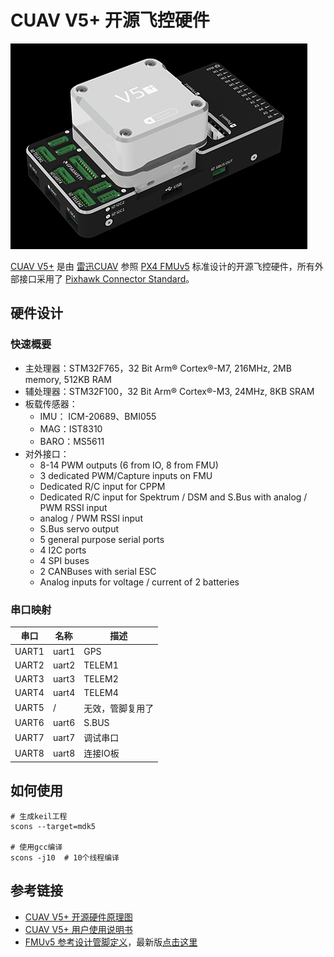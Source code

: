 # CUAV V5+ 开源飞控硬件

![](docs/cuav_v5_plus.png)

[CUAV V5+](https://docs.px4.io/main/en/flight_controller/cuav_v5_plus.html) 是由 [雷迅CUAV](https://www.cuav.net/) 参照 [PX4 FMUv5](./docs/FMUv5_stm32_pinout.xlsx) 标准设计的开源飞控硬件，所有外部接口采用了 [Pixhawk Connector Standard](https://pixhawk.org/pixhawk-connector-standard/)。

## 硬件设计

### 快速概要

- 主处理器：STM32F765，32 Bit Arm® Cortex®-M7, 216MHz, 2MB memory, 512KB RAM
- 辅处理器：STM32F100，32 Bit Arm® Cortex®-M3, 24MHz, 8KB SRAM
- 板载传感器：
  - IMU： ICM-20689、BMI055
  - MAG：IST8310
  - BARO：MS5611
- 对外接口：
  - 8-14 PWM outputs (6 from IO, 8 from FMU)
  - 3 dedicated PWM/Capture inputs on FMU
  - Dedicated R/C input for CPPM
  - Dedicated R/C input for Spektrum / DSM and S.Bus with analog / PWM RSSI input
  - analog / PWM RSSI input
  - S.Bus servo output
  - 5 general purpose serial ports
  - 4 I2C ports
  - 4 SPI buses
  - 2 CANBuses with serial ESC
  - Analog inputs for voltage / current of 2 batteries

### 串口映射

|串口|名称|描述|
|-|-|-|
|UART1|uart1|GPS|
|UART2|uart2|TELEM1|
|UART3|uart3|TELEM2|
|UART4|uart4|TELEM4|
|UART5|/|无效，管脚复用了|
|UART6|uart6|S.BUS|
|UART7|uart7|调试串口|
|UART8|uart8|连接IO板|

## 如何使用

```shell
# 生成keil工程
scons --target=mdk5

# 使用gcc编译
scons -j10  # 10个线程编译
```

## 参考链接

- [CUAV V5+ 开源硬件原理图](https://github.com/cuav/hardware/tree/master/V5_Autopilot/V5%2B)
- [CUAV V5+ 用户使用说明书](http://manual.cuav.net/V5-Plus.pdf)
- [FMUv5 参考设计管脚定义](./docs/FMUv5_stm32_pinout.xlsx)，最新版[点击这里](https://docs.google.com/spreadsheets/d/1-n0__BYDedQrc_2NHqBenG1DNepAgnHpSGglke-QQwY/edit#gid=912976165)
